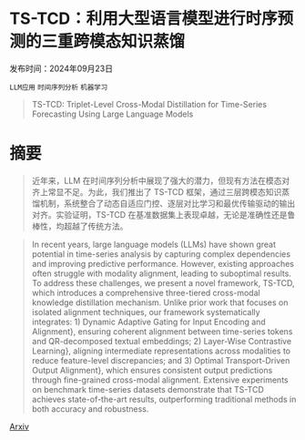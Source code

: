 # TS-TCD：利用大型语言模型进行时序预测的三重跨模态知识蒸馏

发布时间：2024年09月23日

`LLM应用` `时间序列分析` `机器学习`

> TS-TCD: Triplet-Level Cross-Modal Distillation for Time-Series Forecasting Using Large Language Models

# 摘要

> 近年来，LLM 在时间序列分析中展现了强大的潜力，但现有方法在模态对齐上常显不足。为此，我们推出了 TS-TCD 框架，通过三层跨模态知识蒸馏机制，系统整合了动态自适应门控、逐层对比学习和最优传输驱动的输出对齐。实验证明，TS-TCD 在基准数据集上表现卓越，无论是准确性还是鲁棒性，均超越了传统方法。

> In recent years, large language models (LLMs) have shown great potential in time-series analysis by capturing complex dependencies and improving predictive performance. However, existing approaches often struggle with modality alignment, leading to suboptimal results. To address these challenges, we present a novel framework, TS-TCD, which introduces a comprehensive three-tiered cross-modal knowledge distillation mechanism. Unlike prior work that focuses on isolated alignment techniques, our framework systematically integrates: 1) Dynamic Adaptive Gating for Input Encoding and Alignment}, ensuring coherent alignment between time-series tokens and QR-decomposed textual embeddings; 2) Layer-Wise Contrastive Learning}, aligning intermediate representations across modalities to reduce feature-level discrepancies; and 3) Optimal Transport-Driven Output Alignment}, which ensures consistent output predictions through fine-grained cross-modal alignment. Extensive experiments on benchmark time-series datasets demonstrate that TS-TCD achieves state-of-the-art results, outperforming traditional methods in both accuracy and robustness.

[Arxiv](https://arxiv.org/abs/2409.14978)